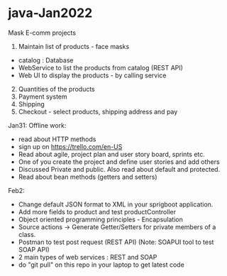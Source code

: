 # java-Jan2022
Mask E-comm projects

1. Maintain list of products - face masks
  - catalog : Database
  - WebService to list the products from catalog (REST API)
  - Web UI to display the products - by calling service
2. Quantities of the products
3. Payment system
4. Shipping
5. Checkout - select products, shipping address and pay


Jan31:
Offline work: 
  - read about HTTP methods 
  - sign up on https://trello.com/en-US
  - Read about agile, project plan and user story board, sprints etc.
  - One of you create the project and define user stories and add others
  - Discussed Private and public. Also read about default and protected.
  - Read about bean methods (getters and setters)

Feb2:
  - Change default JSON format to XML in your sprigboot application.
  - Add more fields to product and test productController
  - Object oriented programming principles - Encapsulation 
  - Source actions -> Generate Getter/Setters for private members of a class.
  - Postman to test post request (REST API)  (Note: SOAPUI tool to test SOAP API)
  - 2 main types of web services : REST and SOAP
  - do "git pull" on this repo in your laptop to get latest code